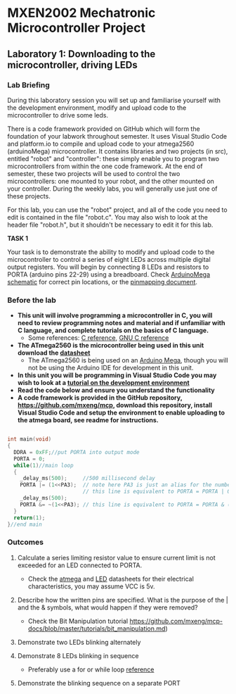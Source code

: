 # MXEN2002 Mechatronic Microcontroller Project

## Laboratory 1:  Downloading to the microcontroller, driving LEDs


### Lab Briefing

During this laboratory session you will set up and familiarise yourself with the development environment, modify and upload code to the microcontroller to drive some leds.

There is a code framework provided on GitHub which will form the foundation of your labwork throughout semester. It uses Visual Studio Code and platform.io to compile and upload code to your atmega2560 (arduinoMega) microcontroller. It contains libraries and two projects (in src), entitled "robot" and "controller": these simply enable you to program two microcontrollers from within the one code framework. At the end of semester, these two projects will be used to control the two microcontrollers: one mounted to your robot, and the other mounted on your controller. During the weekly labs, you will generally use just one of these projects.

For this lab, you can use the "robot" project, and all of the code you need to edit is contained in the file "robot.c". You may also wish to look at the header file "robot.h", but it shouldn't be necessary to edit it for this lab.

**TASK 1**

Your task is to demonstrate the ability to modify and upload code to the microcontroller to control a series of eight LEDs across multiple digital output registers. You will begin by connecting 8 LEDs and resistors to PORTA (arduino pins 22-29) using a breadboard. Check [ArduinoMega schematic](https://www.arduino.cc/en/uploads/Main/arduino-mega2560-schematic.pdf) for correct pin locations, or the [pinmapping document](https://docs.arduino.cc/hacking/hardware/PinMapping2560).

### Before the lab

 - **This unit will involve programming a microcontroller in C, you will need to review programming notes and material and if unfamiliar with C language, and complete tutorials on the basics of C language.**
   - Some references: [C reference](http://en.cppreference.com/w/c), [GNU C reference](http://www.gnu.org/software/gnu-c-manual/gnu-c-manual.html)
 - **The ATmega2560 is the microcontroller being used in this unit download the [datasheet](http://www.atmel.com/Images/Atmel-2549-8-bit-AVR-Microcontroller-ATmega640-1280-1281-2560-2561_datasheet.pdf)**
   - The ATmega2560 is being used on an [Arduino Mega](http://arduino.cc/en/Main/ArduinoBoardMega), though you will not be using the Arduino IDE for development in this unit.
 - **In this unit you will be programming in Visual Studio Code you may wish to look at a [tutorial on the development environment](https://code.visualstudio.com/docs/introvideos/basics)**
 - **Read the code below and ensure you understand the functionality**
 - **A code framework is provided in the GitHub repository, https://github.com/mxeng/mcp, download this repository, install Visual Studio Code and setup the environment to enable uploading to the atmega board, see readme for instructions.**

```c

int main(void)
{
  DDRA = 0xFF;//put PORTA into output mode
  PORTA = 0; 
  while(1)//main loop
  {
    _delay_ms(500);     //500 millisecond delay
    PORTA |= (1<<PA3);  // note here PA3 is just an alias for the number 3
                        // this line is equivalent to PORTA = PORTA | 0b00001000   which writes a HIGH to pin 3 of PORTA
    _delay_ms(500); 
    PORTA &= ~(1<<PA3); // this line is equivalent to PORTA = PORTA & (0b11110111)  which writes a HIGH to pin 3 of PORTA
  }
  return(1);
}//end main 
```

### Outcomes

1.  Calculate a series limiting resistor value to ensure current limit is not exceeded for an LED connected to PORTA.
    - Check the [atmega](http://www.atmel.com/Images/Atmel-2549-8-bit-AVR-Microcontroller-ATmega640-1280-1281-2560-2561_datasheet.pdf) and [LED](chrome-extension://efaidnbmnnnibpcajpcglclefindmkaj/https://www.farnell.com/datasheets/1498852.pdf) datasheets for their electrical characteristics, you may assume VCC is 5v.
    
2.  Describe how the written pins are specified. What is the purpose of the | and the & symbols, what would happen if they were removed? 
    - Check the Bit Manipulation tutorial https://github.com/mxeng/mcp-docs/blob/master/tutorials/bit_manipulation.md)
    
3.  Demonstrate two LEDs blinking alternately

4.  Demonstrate 8 LEDs blinking in sequence
    - Preferably use a for or while loop [reference](https://en.cppreference.com/w/c/language/for)
  
5.  Demonstrate the blinking sequence on a separate PORT
   
